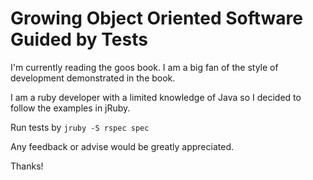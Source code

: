 # Growing Object Oriented Software Guided by Tests

I'm currently reading the goos book. I am a big fan of the style of development
demonstrated in the book.

I am a ruby developer with a limited knowledge of Java so I decided to follow the
examples in jRuby.

Run tests by `jruby -S rspec spec`

Any feedback or advise would be greatly appreciated.

Thanks!
